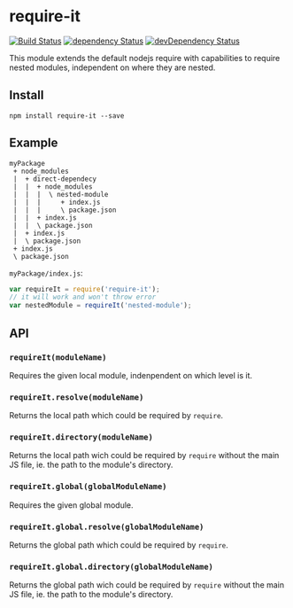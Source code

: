 # require-it

[![Build Status](https://travis-ci.org/szikszail/require-it.svg?branch=master)](https://travis-ci.org/szikszail/require-it) [![dependency Status](https://david-dm.org/szikszail/require-it.svg)](https://david-dm.org/szikszail/require-it) [![devDependency Status](https://david-dm.org/szikszail/require-it/dev-status.svg)](https://david-dm.org/szikszail/require-it#info=devDependencies)

This module extends the default nodejs require with capabilities to require nested modules, independent on where they are nested.

## Install

    npm install require-it --save

## Example

    myPackage
     + node_modules
     |  + direct-dependecy
     |  |  + node_modules
     |  |  |  \ nested-module
     |  |  |     + index.js
     |  |  |     \ package.json
     |  |  + index.js
     |  |  \ package.json
     |  + index.js
     |  \ package.json
     + index.js
     \ package.json

`myPackage/index.js`:

```javascript
var requireIt = require('require-it');
// it will work and won't throw error
var nestedModule = requireIt('nested-module');
```

## API

### `requireIt(moduleName)`

Requires the given local module, indenpendent on which level is it.

### `requireIt.resolve(moduleName)`

Returns the local path which could be required by `require`.

### `requireIt.directory(moduleName)`

Returns the local path wich could be required by `require` without the main JS file, ie. the path to the module's directory.

### `requireIt.global(globalModuleName)`

Requires the given global module.

### `requireIt.global.resolve(globalModuleName)`

Returns the global path which could be required by `require`.

### `requireIt.global.directory(globalModuleName)`

Returns the global path wich could be required by `require` without the main JS file, ie. the path to the module's directory.